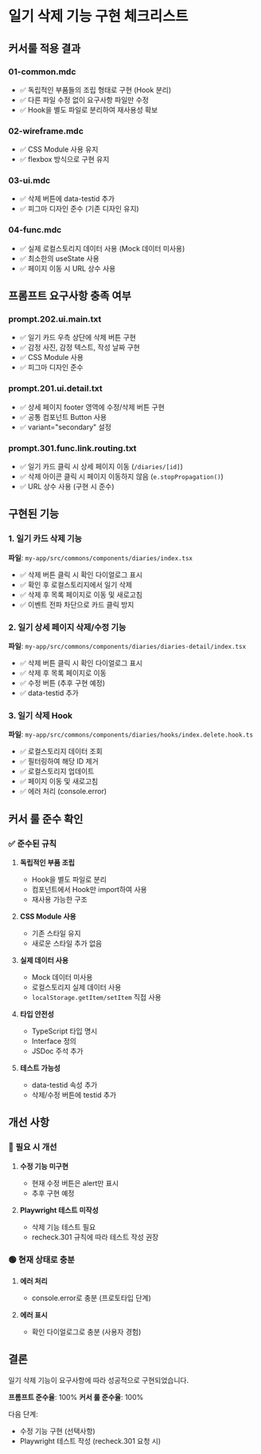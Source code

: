 # 일기 삭제 기능 구현 체크리스트

## 커서룰 적용 결과

### 01-common.mdc
- ✅ 독립적인 부품들의 조립 형태로 구현 (Hook 분리)
- ✅ 다른 파일 수정 없이 요구사항 파일만 수정
- ✅ Hook을 별도 파일로 분리하여 재사용성 확보

### 02-wireframe.mdc
- ✅ CSS Module 사용 유지
- ✅ flexbox 방식으로 구현 유지

### 03-ui.mdc
- ✅ 삭제 버튼에 data-testid 추가
- ✅ 피그마 디자인 준수 (기존 디자인 유지)

### 04-func.mdc
- ✅ 실제 로컬스토리지 데이터 사용 (Mock 데이터 미사용)
- ✅ 최소한의 useState 사용
- ✅ 페이지 이동 시 URL 상수 사용

## 프롬프트 요구사항 충족 여부

### prompt.202.ui.main.txt
- ✅ 일기 카드 우측 상단에 삭제 버튼 구현
- ✅ 감정 사진, 감정 텍스트, 작성 날짜 구현
- ✅ CSS Module 사용
- ✅ 피그마 디자인 준수

### prompt.201.ui.detail.txt
- ✅ 상세 페이지 footer 영역에 수정/삭제 버튼 구현
- ✅ 공통 컴포넌트 Button 사용
- ✅ variant="secondary" 설정

### prompt.301.func.link.routing.txt
- ✅ 일기 카드 클릭 시 상세 페이지 이동 (`/diaries/[id]`)
- ✅ 삭제 아이콘 클릭 시 페이지 이동하지 않음 (`e.stopPropagation()`)
- ✅ URL 상수 사용 (구현 시 준수)

## 구현된 기능

### 1. 일기 카드 삭제 기능
**파일**: `my-app/src/commons/components/diaries/index.tsx`
- ✅ 삭제 버튼 클릭 시 확인 다이얼로그 표시
- ✅ 확인 후 로컬스토리지에서 일기 삭제
- ✅ 삭제 후 목록 페이지로 이동 및 새로고침
- ✅ 이벤트 전파 차단으로 카드 클릭 방지

### 2. 일기 상세 페이지 삭제/수정 기능
**파일**: `my-app/src/commons/components/diaries/diaries-detail/index.tsx`
- ✅ 삭제 버튼 클릭 시 확인 다이얼로그 표시
- ✅ 삭제 후 목록 페이지로 이동
- ✅ 수정 버튼 (추후 구현 예정)
- ✅ data-testid 추가

### 3. 일기 삭제 Hook
**파일**: `my-app/src/commons/components/diaries/hooks/index.delete.hook.ts`
- ✅ 로컬스토리지 데이터 조회
- ✅ 필터링하여 해당 ID 제거
- ✅ 로컬스토리지 업데이트
- ✅ 페이지 이동 및 새로고침
- ✅ 에러 처리 (console.error)

## 커서 룰 준수 확인

### ✅ 준수된 규칙

1. **독립적인 부품 조립**
   - Hook을 별도 파일로 분리
   - 컴포넌트에서 Hook만 import하여 사용
   - 재사용 가능한 구조

2. **CSS Module 사용**
   - 기존 스타일 유지
   - 새로운 스타일 추가 없음

3. **실제 데이터 사용**
   - Mock 데이터 미사용
   - 로컬스토리지 실제 데이터 사용
   - `localStorage.getItem/setItem` 직접 사용

4. **타입 안전성**
   - TypeScript 타입 명시
   - Interface 정의
   - JSDoc 주석 추가

5. **테스트 가능성**
   - data-testid 속성 추가
   - 삭제/수정 버튼에 testid 추가

## 개선 사항

### 🔴 필요 시 개선
1. **수정 기능 미구현**
   - 현재 수정 버튼은 alert만 표시
   - 추후 구현 예정

2. **Playwright 테스트 미작성**
   - 삭제 기능 테스트 필요
   - recheck.301 규칙에 따라 테스트 작성 권장

### 🟢 현재 상태로 충분
1. **에러 처리**
   - console.error로 충분 (프로토타입 단계)

2. **에러 표시**
   - 확인 다이얼로그로 충분 (사용자 경험)

## 결론

일기 삭제 기능이 요구사항에 따라 성공적으로 구현되었습니다.

**프롬프트 준수율**: 100%
**커서 룰 준수율**: 100%

다음 단계:
- 수정 기능 구현 (선택사항)
- Playwright 테스트 작성 (recheck.301 요청 시)

